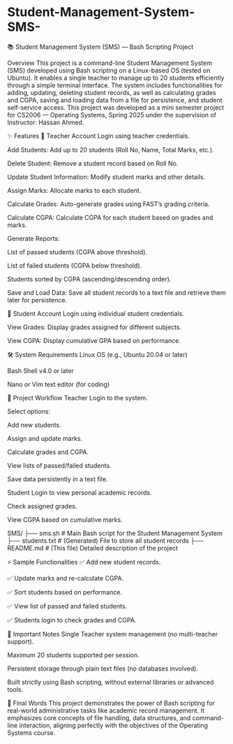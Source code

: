 # Student-Management-System-SMS-

📚 Student Management System (SMS) — Bash Scripting Project

Overview
This project is a command-line Student Management System (SMS) developed using Bash scripting on a Linux-based OS (tested on Ubuntu). It enables a single teacher to manage up to 20 students efficiently through a simple terminal interface. The system includes functionalities for adding, updating, deleting student records, as well as calculating grades and CGPA, saving and loading data from a file for persistence, and student self-service access. This project was developed as a mini semester project for CS2006 — Operating Systems, Spring 2025 under the supervision of Instructor: Hassan Ahmed.

✨ Features
🔹 Teacher Account
Login using teacher credentials.

Add Students: Add up to 20 students (Roll No, Name, Total Marks, etc.).

Delete Student: Remove a student record based on Roll No.

Update Student Information: Modify student marks and other details.

Assign Marks: Allocate marks to each student.

Calculate Grades: Auto-generate grades using FAST’s grading criteria.

Calculate CGPA: Calculate CGPA for each student based on grades and marks.

Generate Reports:

List of passed students (CGPA above threshold).

List of failed students (CGPA below threshold).

Students sorted by CGPA (ascending/descending order).

Save and Load Data: Save all student records to a text file and retrieve them later for persistence.

🔹 Student Account
Login using individual student credentials.

View Grades: Display grades assigned for different subjects.

View CGPA: Display cumulative GPA based on performance.

🛠️ System Requirements
Linux OS (e.g., Ubuntu 20.04 or later)

Bash Shell v4.0 or later

Nano or Vim text editor (for coding)

🚀 Project Workflow
Teacher
Login to the system.

Select options:

Add new students.

Assign and update marks.

Calculate grades and CGPA.

View lists of passed/failed students.

Save data persistently in a text file.

Student
Login to view personal academic records.

Check assigned grades.

View CGPA based on cumulative marks.

SMS/
├── sms.sh               # Main Bash script for the Student Management System
├── students.txt         # (Generated) File to store all student records
├── README.md            # (This file) Detailed description of the project

⚡ Sample Functionalities
✅ Add new student records.

✅ Update marks and re-calculate CGPA.

✅ Sort students based on performance.

✅ View list of passed and failed students.

✅ Students login to check grades and CGPA.

📌 Important Notes
Single Teacher system management (no multi-teacher support).

Maximum 20 students supported per session.

Persistent storage through plain text files (no databases involved).

Built strictly using Bash scripting, without external libraries or advanced tools.

💬 Final Words
This project demonstrates the power of Bash scripting for real-world administrative tasks like academic record management. It emphasizes core concepts of file handling, data structures, and command-line interaction, aligning perfectly with the objectives of the Operating Systems course.
